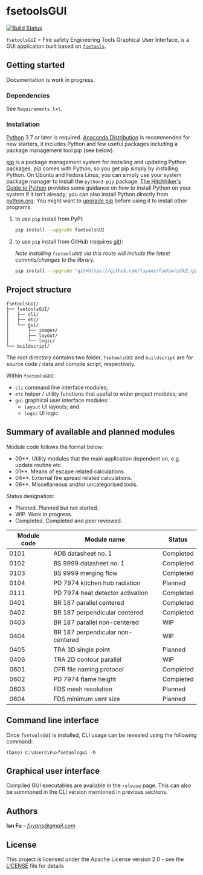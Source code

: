 # fsetoolsGUI

[![Build Status](https://travis-ci.com/fsepy/fsetools.svg?branch=master)](https://travis-ci.com/fsepy/fsetools)

`fsetoolsGUI` = Fire safety Engineering Tools Graphical User Interface, is a GUI application built based on [`fsetools`](https://github.com/fsepy/fsetools).

## Getting started

Documentation is work in progress.

### Dependencies

See `Requirements.txt`.

### Installation

[Python](https://www.python.org/downloads/) 3.7 or later is required. [Anaconda Distribution](https://www.anaconda.com/distribution/#download-section) is recommended for new starters, it includes Python and few useful packages including a package management tool pip (see below).

[pip](https://pypi.org/) is a package management system for installing and updating Python packages. pip comes with Python, so you get pip simply by installing Python. On Ubuntu and Fedora Linux, you can simply use your system package manager to install the `python3-pip` package. [The Hitchhiker's Guide to Python](https://docs.python-guide.org/starting/installation/) provides some guidance on how to install Python on your system if it isn't already; you can also install Python directly from [python.org](https://www.python.org/getit/). You might want to [upgrade pip](https://pip.pypa.io/en/stable/installing/) before using it to install other programs.

1. to use `pip` install from PyPI:

    ```sh
    pip install --upgrade fsetoolsGUI
    ```

2. to use `pip` install from GitHub (requires [git](https://git-scm.com/downloads)):  

    *Note installing `fsetoolsGUI` via this route will include the latest commits/changes to the library.*  

    ```sh
    pip install --upgrade "git+https://github.com/fuyans/fsetoolsGUI.git@master"
    ```

## Project structure

```
fsetoolsGUI/
├── fsetoolsGUI/
│   ├── cli/
│   ├── etc/
│   └── gui/
│       ├── images/
│       ├── layout/
│       └── logic/
└── buildscript/
```

The root directory contains two folder, `fsetoolsGUI` and `buildscript` are for source code / data and compile script, respectively.

Within `fsetoolsGUI`:

 - `cli` command line interface modules;
 - `etc` helper / utility functions that useful to wider project modules; and
 - `gui` graphical user interface modules:
    - `layout` UI layouts; and
    - `logic` UI logic.

## Summary of available and planned modules

Module code follows the format below:

- 00**. Utility modules that the main application dependent on, e.g. update routine etc.
- 01**. Means of escape related calculations.
- 04**. External fire spread related calculations.
- 06**. Miscellaneous and/or uncategorised tools.

Status designation:

- Planned. Planned but not started.
- WIP. Work in progress.
- Completed. Completed and peer reviewed.

| Module code | Module name                       | Status    |
| ----------- | --------------------------------- | --------- |
| 0101        | ADB datasheet no. 1               | Completed |
| 0102        | BS 9999 datasheet no. 1           | Completed |
| 0103        | BS 9999 merging flow              | Completed |
| 0104        | PD 7974 kitchen hob radiation     | Planned   |
| 0111        | PD 7974 heat detector activation  | Completed |
| 0401        | BR 187 parallel centered          | Completed |
| 0402        | BR 187 perpendicular centered     | Completed |
| 0403        | BR 187 parallel non-centered      | WIP       |
| 0404        | BR 187 perpendicular non-centered | WIP       |
| 0405        | TRA 3D single point               | Planned   |
| 0406        | TRA 2D contour parallel           | WIP       |
| 0601        | OFR file naming protocol          | Completed |
| 0602        | PD 7974 flame height              | Completed |
| 0603        | FDS mesh resolution               | Planned   |
| 0604        | FDS minimum vent size             | Planned   |

## Command line interface

Once `fsetoolsGUI` is installed, CLI usage can be revealed using the following command:

```shell
(base) C:\Users\Fu>fsetoolsgui -h
```

## Graphical user interface

Compiled GUI executables are available in the `release` page. This can also be summoned in the CLI version mentioned in previous sections.

## Authors

**Ian Fu** - *fuyans@gmail.com*

## License

This project is licensed under the Apache License version 2.0 - see the [LICENSE](LICENSE) file for details
